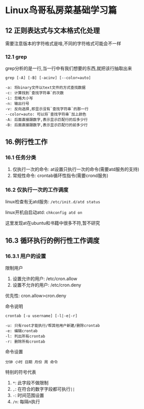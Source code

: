 # Linux鸟哥私房菜基础学习篇

## 12 正则表达式与文本格式化处理

需要注意版本的字符格式是啥,不同的字符格式可能会不一样

### 12.1 grep

grep分析的是一行,当一行中有我们想要的东西,就把该行抽取出来

`grep [-A] [-B] [-acinv] [--color=auto]`

```shell
-a: 将binary文件以text文件的方式查找数据
-c: 计算找到`查找字符串`的次数
-i: 忽略大小写
-n: 输出行号
-v: 反向选择,即显示没有`查找字符串`的那一行
--color=auto: 可以将`查找字符串`加上颜色
-A: 后面直接跟数字,表示显示匹配行的后多少行
-B: 后面直接跟数字,表示显示匹配行的前多少行
```

## 16.例行性工作

### 16.1 任务分类

1. 仅执行一次的命令: at设置只执行一次的命令(需要atd服务的支持)
2. 常规性命令: crontab循环性指令(需要crond服务)

### 16.2 仅执行一次的工作调度

linux检查有无atd服务: `/etc/init.d/atd status`

linux开机自启动atd: `chkconfig atd on`

这里发现at在ubuntu和书籍中很多不符,暂不研究

## 16.3 循环执行的例行性工作调度

### 16.3.1 用户的设置

限制用户

1. 设置允许的用户: /etc/cron.allow
2. 设置不允许的用户: /etc/cron.deny

优先性: cron.allow>cron.deny

命令说明

```shell
crontab [-u username] [-l|-e|-r]

-u: 只有root才能执行/帮其他用户新建/删除crontab
-e: 编辑crontab
-l: 列出所有crontab
-r: 删除所有crontab
```
命令设置

`分钟 小时 日期 月份 周 命令`

特别的符号代表

1. `*`: 此字段不做限制
2. `,`: 在符合的数字字段都可执行`||`
3. `-`: 时间范围设置
4. `/n`: 每隔n执行





